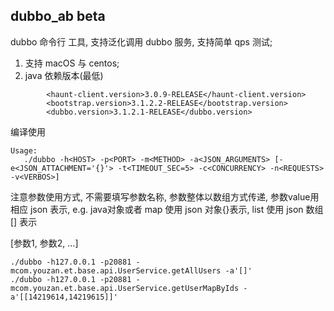 ## dubbo_ab beta

dubbo 命令行 工具, 支持泛化调用 dubbo 服务, 支持简单 qps 测试;

1. 支持 macOS 与 centos;
2. java 依赖版本(最低)
```
        <haunt-client.version>3.0.9-RELEASE</haunt-client.version>
        <bootstrap.version>3.1.2.2-RELEASE</bootstrap.version>
        <dubbo.version>3.1.2.1-RELEASE</dubbo.version>

```

编译使用

```
Usage:
   ./dubbo -h<HOST> -p<PORT> -m<METHOD> -a<JSON_ARGUMENTS> [-e<JSON_ATTACHMENT='{}'> -t<TIMEOUT_SEC=5> -c<CONCURRENCY> -n<REQUESTS> -v<VERBOS>]
```

注意参数使用方式, 不需要填写参数名称, 参数整体以数组方式传递, 参数value用相应 json 表示, e.g. java对象或者 map 使用 json 对象{}表示, list 使用 json 数组 [] 表示

[参数1, 参数2, ...]

```
./dubbo -h127.0.0.1 -p20881 -mcom.youzan.et.base.api.UserService.getAllUsers -a'[]'
./dubbo -h127.0.0.1 -p20881 -mcom.youzan.et.base.api.UserService.getUserMapByIds -a'[[14219614,14219615]]'
```